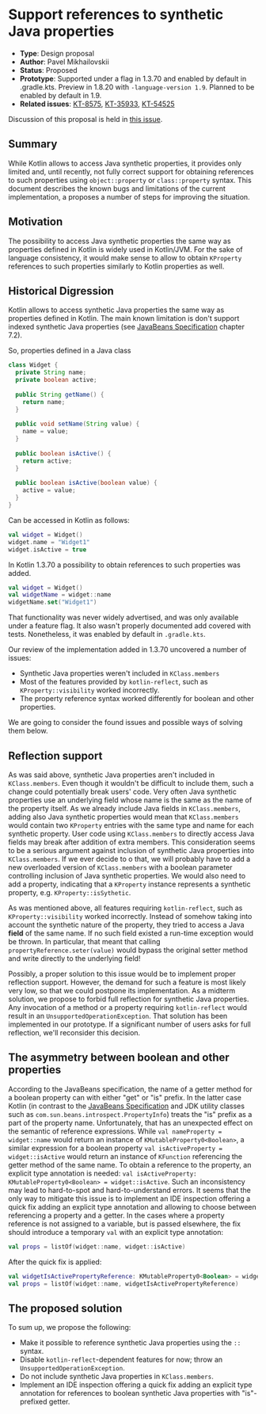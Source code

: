 # Support references to synthetic Java properties

* **Type**: Design proposal
* **Author**: Pavel Mikhailovskii
* **Status**: Proposed
* **Prototype**: Supported under a flag in 1.3.70 and enabled by default in .gradle.kts. Preview in 1.8.20 with `-language-version 1.9`. Planned to be enabled by default in 1.9.
* **Related issues**: [KT-8575](https://youtrack.jetbrains.com/issue/KT-8575), [KT-35933](https://youtrack.jetbrains.com/issue/KT-35933), [KT-54525](https://youtrack.jetbrains.com/issue/KT-54525)

Discussion of this proposal is held in [this issue](https://github.com/Kotlin/KEEP/issues/328).

## Summary

While Kotlin allows to access Java synthetic properties, it provides only limited and, until recently, 
not fully correct support for obtaining references to such properties using `object::property` or `class::property` syntax. 
This document describes the known bugs and limitations of the current implementation, a proposes a number of steps for improving the situation. 

## Motivation

The possibility to access Java synthetic properties the same way as properties defined in Kotlin is widely used in Kotlin/JVM.
For the sake of language consistency, it would make sense to allow to obtain `KProperty` references to such properties
similarly to Kotlin properties as well.

## Historical Digression

Kotlin allows to access synthetic Java properties the same way as properties defined in Kotlin.
The main known limitation is don't support indexed synthetic Java properties
(see [JavaBeans Specification](https://download.oracle.com/otndocs/jcp/7224-javabeans-1.01-fr-spec-oth-JSpec/) chapter 7.2).  

So, properties defined in a Java class
```java
class Widget {
  private String name;
  private boolean active;
  
  public String getName() {
    return name;
  }
  
  public void setName(String value) {
    name = value;
  }
  
  public boolean isActive() {
    return active;
  }
  
  public boolean isActive(boolean value) {
    active = value;
  }
}
```
Can be accessed in Kotlin as follows:
```kotlin
val widget = Widget()
widget.name = "Widget1"
widget.isActive = true
```

In Kotlin 1.3.70 a possibility to obtain references to such properties was added.
```kotlin
val widget = Widget()
val widgetName = widget::name
widgetName.set("Widget1")
```
That functionality was never widely advertised, and was only available under a feature flag.
It also wasn't properly documented add covered with tests.
Nonetheless, it was enabled by default in `.gradle.kts`.

Our review of the implementation added in 1.3.70 uncovered a number of issues:
- Synthetic Java properties weren't included in `KClass.members`
- Most of the features provided by `kotlin-reflect`, such as `KProperty::visibility` worked incorrectly.
- The property reference syntax worked differently for boolean and other properties.

We are going to consider the found issues and possible ways of solving them below.

## Reflection support

As was said above, synthetic Java properties aren't included in `KClass.members`.
Even though it wouldn't be difficult to include them, such a change could potentially break users' code.
Very often Java synthetic properties use an underlying field whose name is the same as the name of the property itself.
As we already include Java fields in `KClass.members`, adding also Java synthetic properties would mean that `KClass.members` would
contain two `KProperty` entries with the same type and name for each synthetic property. 
User code using `KClass.members` to directly access Java fields may break after addition of extra members.
This consideration seems to be a serious argument against inclusion of synthetic Java properties into `KClass.members`.
If we ever decide to o that, we will probably have to add a new overloaded version of `KClass.members`
with a boolean parameter controlling inclusion of Java synthetic properties.
We would also need to add a property, indicating that a `KProperty` instance represents a synthetic property,
e.g. `KProperty::isSythetic`.

As was mentioned above, all features requiring `kotlin-reflect`, such as `KProperty::visibility` worked incorrectly. 
Instead of somehow taking into account the synthetic nature of the property, they tried to access a Java **field** of the same name. 
If no such field existed a run-time exception would be thrown.
In particular, that meant that calling `propertyReference.seter(value)` would bypass the original setter method and write
directly to the underlying field!

Possibly, a proper solution to this issue would be to implement proper reflection support.
However, the demand for such a feature is most likely very low, so that we could postpone its implementation.
As a midterm solution, we propose to forbid full reflection for synthetic Java properties.
Any invocation of a method or a property requiring `kotlin-reflect` would result in an `UnsupportedOperationException`.
That solution has been implemented in our prototype.
If a significant number of users asks for full reflection, we'll reconsider this decision.

## The asymmetry between boolean and other properties

According to the JavaBeans specification, the name of a getter method for a boolean property can with either "get" or "is" prefix.
In the latter case Kotlin
(in contrast to the [JavaBeans Specification](https://download.oracle.com/otndocs/jcp/7224-javabeans-1.01-fr-spec-oth-JSpec/)
and JDK utility classes such as `com.sun.beans.introspect.PropertyInfo`) treats the "is" prefix as a part of the property name.
Unfortunately, that has an unexpected effect on the semantic of reference expressions.
While `val nameProperty = widget::name` would return an instance of `KMutableProperty0<Boolean>`, a similar expression for a boolean property
`val isActiveProperty = widget::isActive` would return an instance of `KFunction` referencing the getter method of the same name.
To obtain a reference to the property, an explicit type annotation is needed:
`val isActiveProperty: KMutableProperty0<Boolean> = widget::isActive`.
Such an inconsistency may lead to hard-to-spot and hard-to-understand errors. 
It seems that the only way to mitigate this issue is to implement an IDE inspection offering a quick fix adding an
explicit type annotation and allowing to choose between referencing a property and a getter.
In the cases where a property reference is not assigned to a variable, but is passed elsewhere,
the fix should introduce a temporary `val` with an explicit type annotation:
```kotlin
val props = listOf(widget::name, widget::isActive)
```
After the quick fix is applied:
```kotlin
val widgetIsActivePropertyReference: KMutableProperty0<Boolean> = widget::isActive
val props = listOf(widget::name, widgetIsActivePropertyReference)
```

## The proposed solution

To sum up, we propose the following:
- Make it possible to reference synthetic Java properties using the `::` syntax.
- Disable `kotlin-reflect`-dependent features for now; throw an `UnsupportedOperationException`.
- Do not include synthetic Java properties in `KClass.members`.
- Implement an IDE inspection  offering a quick fix adding an explicit type annotation for references to boolean 
synthetic Java properties with "is"-prefixed getter.